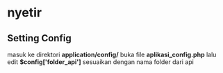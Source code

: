 # nyetir

## Setting Config
masuk ke direktori **application/config/** buka file **aplikasi_config.php** lalu edit **$config['folder_api']** sesuaikan dengan nama folder dari api
